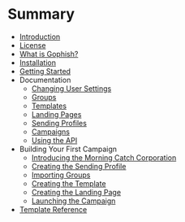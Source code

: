 # Summary

* [Introduction](README.md)
* [License](license.md)
* [What is Gophish?](what_is_gophish.md)
* [Installation](installation.md)
* [Getting Started](getting_started.md)
* Documentation
   * [Changing User Settings](documentation/changing_user_settings.md)
   * [Groups](documentation/groups.md)
   * [Templates](documentation/templates.md)
   * [Landing Pages](documentation/landing_pages.md)
   * [Sending Profiles](documentation/sending_profiles.md)
   * [Campaigns](documentation/campaigns.md)
   * [Using the API](documentation/using_the_api.md)
* Building Your First Campaign
   * [Introducing the Morning Catch Corporation](campaign/introducing_the_morning_catch_corporation.md)
   * [Creating the Sending Profile](campaign/creating_the_sending_profile.md)
   * [Importing Groups](campaign/importing_groups.md)
   * [Creating the Template](campaign/creating_the_template.md)
   * [Creating the Landing Page](campaign/creating_the_landing_page.md)
   * [Launching the Campaign](campaign/launching_the_campaign.md)
* [Template Reference](template_reference.md)

